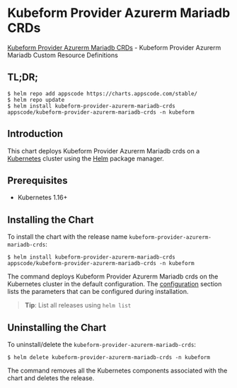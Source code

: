 # Kubeform Provider Azurerm Mariadb CRDs

[Kubeform Provider Azurerm Mariadb CRDs](https://github.com/kubeform) - Kubeform Provider Azurerm Mariadb Custom Resource Definitions

## TL;DR;

```console
$ helm repo add appscode https://charts.appscode.com/stable/
$ helm repo update
$ helm install kubeform-provider-azurerm-mariadb-crds appscode/kubeform-provider-azurerm-mariadb-crds -n kubeform
```

## Introduction

This chart deploys Kubeform Provider Azurerm Mariadb crds on a [Kubernetes](http://kubernetes.io) cluster using the [Helm](https://helm.sh) package manager.

## Prerequisites

- Kubernetes 1.16+

## Installing the Chart

To install the chart with the release name `kubeform-provider-azurerm-mariadb-crds`:

```console
$ helm install kubeform-provider-azurerm-mariadb-crds appscode/kubeform-provider-azurerm-mariadb-crds -n kubeform
```

The command deploys Kubeform Provider Azurerm Mariadb crds on the Kubernetes cluster in the default configuration. The [configuration](#configuration) section lists the parameters that can be configured during installation.

> **Tip**: List all releases using `helm list`

## Uninstalling the Chart

To uninstall/delete the `kubeform-provider-azurerm-mariadb-crds`:

```console
$ helm delete kubeform-provider-azurerm-mariadb-crds -n kubeform
```

The command removes all the Kubernetes components associated with the chart and deletes the release.


